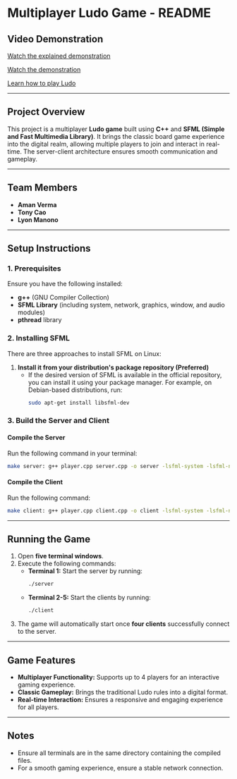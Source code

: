 # Multiplayer Ludo Game - README

## Video Demonstration

[Watch the  explained demonstration](https://youtu.be/RyOx62pDgrI)

[Watch the demonstration](https://youtu.be/K7mSVq3CRgo?si=lPu3qpgogi3bVlSB)

[Learn how to play Ludo](https://youtu.be/xYXj9DwKHr4?si=MBgQe5E853CsJg8M)

---

## Project Overview

This project is a multiplayer **Ludo game** built using **C++** and **SFML (Simple and Fast Multimedia Library)**. It brings the classic board game experience into the digital realm, allowing multiple players to join and interact in real-time. The server-client architecture ensures smooth communication and gameplay.

---

## Team Members

- **Aman Verma**
- **Tony Cao**
- **Lyon Manono**

---

## Setup Instructions

### 1. Prerequisites

Ensure you have the following installed:

- **g++** (GNU Compiler Collection)
- **SFML Library** (including system, network, graphics, window, and audio modules)
- **pthread** library

### 2. Installing SFML

There are three approaches to install SFML on Linux:

1. **Install it from your distribution's package repository (Preferred)**
   - If the desired version of SFML is available in the official repository, you can install it using your package manager. For example, on Debian-based distributions, run:
     ```bash
     sudo apt-get install libsfml-dev
     ```

### 3. Build the Server and Client

#### Compile the Server

Run the following command in your terminal:

```bash
make server: g++ player.cpp server.cpp -o server -lsfml-system -lsfml-network -lsfml-graphics -lsfml-window -lsfml-audio -lpthread
```

#### Compile the Client

Run the following command:

```bash
make client: g++ player.cpp client.cpp -o client -lsfml-system -lsfml-network -lsfml-graphics -lsfml-window -lsfml-audio -lpthread
```

---

## Running the Game

1. Open **five terminal windows**.
2. Execute the following commands:
   - **Terminal 1:** Start the server by running:
     ```bash
     ./server
     ```
   - **Terminal 2-5:** Start the clients by running:
     ```bash
     ./client
     ```
3. The game will automatically start once **four clients** successfully connect to the server.

---

## Game Features

- **Multiplayer Functionality:** Supports up to 4 players for an interactive gaming experience.
- **Classic Gameplay:** Brings the traditional Ludo rules into a digital format.
- **Real-time Interaction:** Ensures a responsive and engaging experience for all players.

---

## Notes

- Ensure all terminals are in the same directory containing the compiled files.
- For a smooth gaming experience, ensure a stable network connection.

